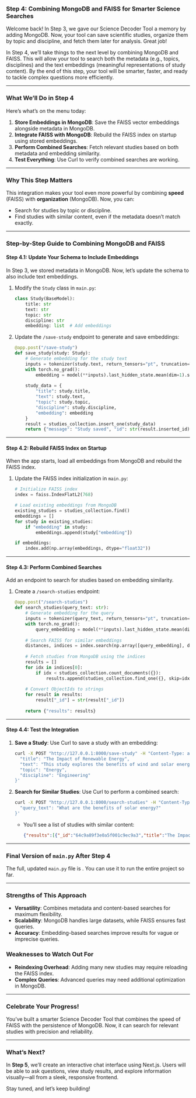 ### **Step 4: Combining MongoDB and FAISS for Smarter Science Searches**  

Welcome back! In Step 3, we gave our Science Decoder Tool a memory by adding MongoDB. Now, your tool can save scientific studies, organize them by topic and discipline, and fetch them later for analysis. Great job!  

In Step 4, we’ll take things to the next level by combining MongoDB and FAISS. This will allow your tool to search both the metadata (e.g., topics, disciplines) and the text embeddings (meaningful representations of study content). By the end of this step, your tool will be smarter, faster, and ready to tackle complex questions more efficiently.  

---

### **What We’ll Do in Step 4**  
Here’s what’s on the menu today:  
1. **Store Embeddings in MongoDB**: Save the FAISS vector embeddings alongside metadata in MongoDB.  
2. **Integrate FAISS with MongoDB**: Rebuild the FAISS index on startup using stored embeddings.  
3. **Perform Combined Searches**: Fetch relevant studies based on both metadata and embedding similarity.  
4. **Test Everything**: Use Curl to verify combined searches are working.  

---

### **Why This Step Matters**  
This integration makes your tool even more powerful by combining **speed** (FAISS) with **organization** (MongoDB). Now, you can:  
- Search for studies by topic or discipline.  
- Find studies with similar content, even if the metadata doesn’t match exactly.  

---

### **Step-by-Step Guide to Combining MongoDB and FAISS**

#### **Step 4.1: Update Your Schema to Include Embeddings**  
In Step 3, we stored metadata in MongoDB. Now, let’s update the schema to also include text embeddings.  

1. Modify the `Study` class in `main.py`:  
   ```python
   class Study(BaseModel):
       title: str
       text: str
       topic: str
       discipline: str
       embedding: list  # Add embeddings
   ```  

2. Update the `/save-study` endpoint to generate and save embeddings:  
   ```python
   @app.post("/save-study")
   def save_study(study: Study):
       # Generate embedding for the study text
       inputs = tokenizer(study.text, return_tensors="pt", truncation=True, max_length=512)
       with torch.no_grad():
           embedding = model(**inputs).last_hidden_state.mean(dim=1).squeeze().tolist()
       
       study_data = {
           "title": study.title,
           "text": study.text,
           "topic": study.topic,
           "discipline": study.discipline,
           "embedding": embedding
       }
       result = studies_collection.insert_one(study_data)
       return {"message": "Study saved", "id": str(result.inserted_id)}
   ```  

---

#### **Step 4.2: Rebuild FAISS Index on Startup**  
When the app starts, load all embeddings from MongoDB and rebuild the FAISS index.  

1. Update the FAISS index initialization in `main.py`:  
   ```python
   # Initialize FAISS index
   index = faiss.IndexFlatL2(768)

   # Load existing embeddings from MongoDB
   existing_studies = studies_collection.find()
   embeddings = []
   for study in existing_studies:
       if "embedding" in study:
           embeddings.append(study["embedding"])
   
   if embeddings:
       index.add(np.array(embeddings, dtype="float32"))
   ```  

---

#### **Step 4.3: Perform Combined Searches**  
Add an endpoint to search for studies based on embedding similarity.  

1. Create a `/search-studies` endpoint:  
   ```python
   @app.post("/search-studies")
   def search_studies(query_text: str):
       # Generate embedding for the query
       inputs = tokenizer(query_text, return_tensors="pt", truncation=True, max_length=512)
       with torch.no_grad():
           query_embedding = model(**inputs).last_hidden_state.mean(dim=1).squeeze().numpy()
       
       # Search FAISS for similar embeddings
       distances, indices = index.search(np.array([query_embedding], dtype="float32"), k=5)
       
       # Fetch studies from MongoDB using the indices
       results = []
       for idx in indices[0]:
           if idx < studies_collection.count_documents({}):
               results.append(studies_collection.find_one({}, skip=idx))
       
       # Convert ObjectIds to strings
       for result in results:
           result["_id"] = str(result["_id"])
       
       return {"results": results}
   ```  

---

#### **Step 4.4: Test the Integration**  
1. **Save a Study**: Use Curl to save a study with an embedding:  
   ```bash
   curl -X POST "http://127.0.0.1:8000/save-study" -H "Content-Type: application/json" -d '{
     "title": "The Impact of Renewable Energy",
     "text": "This study explores the benefits of wind and solar energy.",
     "topic": "Energy",
     "discipline": "Engineering"
   }'
   ```  

2. **Search for Similar Studies**: Use Curl to perform a combined search:  
   ```bash
   curl -X POST "http://127.0.0.1:8000/search-studies" -H "Content-Type: application/json" -d '{
     "query_text": "What are the benefits of solar energy?"
   }'
   ```  
   - You’ll see a list of studies with similar content:  
     ```json
     {"results":[{"_id":"64c9a89f3e0a5f001c9ec9a3","title":"The Impact of Renewable Energy","text":"This study explores the benefits of wind and solar energy.","topic":"Energy","discipline":"Engineering"}]}
     ```  

---

### **Final Version of `main.py` After Step 4**
The full, updated `main.py` file is . You can use it to run the entire project so far.  

---

### **Strengths of This Approach**  
- **Versatility**: Combines metadata and content-based searches for maximum flexibility.  
- **Scalability**: MongoDB handles large datasets, while FAISS ensures fast queries.  
- **Accuracy**: Embedding-based searches improve results for vague or imprecise queries.  

### **Weaknesses to Watch Out For**  
- **Reindexing Overhead**: Adding many new studies may require reloading the FAISS index.  
- **Complex Queries**: Advanced queries may need additional optimization in MongoDB.  

---

### **Celebrate Your Progress!**  
You’ve built a smarter Science Decoder Tool that combines the speed of FAISS with the persistence of MongoDB. Now, it can search for relevant studies with precision and reliability.  

---

### **What’s Next?**  
In **Step 5**, we’ll create an interactive chat interface using Next.js. Users will be able to ask questions, view study results, and explore information visually—all from a sleek, responsive frontend.  

Stay tuned, and let’s keep building!  